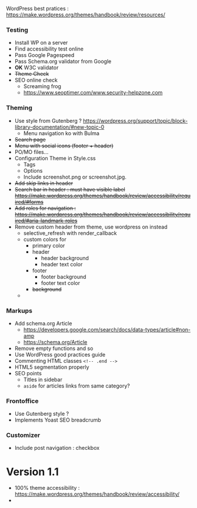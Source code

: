 
WordPress best pratices : https://make.wordpress.org/themes/handbook/review/resources/

### Testing

* Install WP on a server
* Find accessibility test online
* Pass Google Pagespeed
* Pass Schema.org validator from Google
* **OK** W3C validator
* <del>Theme Check</del>
* SEO online check
  * Screaming frog
  * https://www.seoptimer.com/www.security-helpzone.com 

### Theming

* Use style from Gutenberg ? https://wordpress.org/support/topic/block-library-documentation/#new-topic-0
  * Menu navigation ko with Bulma
* <del>Search page</del>
* <del>Menu with social icons (footer + header)</del>
* PO/MO files... 
* Configuration Theme in Style.css
  * Tags
  * Options 
  * Include screenshot.png or screenshot.jpg.
* <del>Add skip links in header</del>
* <del>Search bar in header : must have visible label https://make.wordpress.org/themes/handbook/review/accessibility/required/#forms</del>
* <del>Add roles for navigation : https://make.wordpress.org/themes/handbook/review/accessibility/required/#aria-landmark-roles</del>
* Remove custom header from theme, use wordpress on instead
    * selective_refresh with render_callback
    * custom colors for
        * primary color
        * header
            * header background
            * header text color
        * footer
            * footer background
            * footer text color
        * <del>background</del>
    * 
    
### Markups

* Add schema.org Article
  * https://developers.google.com/search/docs/data-types/article#non-amp
  * https://schema.org/Article
* Remove empty functions and so
* Use WordPress good practices guide
* Commenting HTML classes `<!-- .end -->`
* HTML5 segmentation properly
* SEO points
  * Titles in sidebar
  * `aside` for articles links from same category?

 ### Frontoffice
 
* Use Gutenberg style ?
* Implements Yoast SEO breadcrumb


### Customizer

* Include post navigation : checkbox




# Version 1.1

* 100% theme accessibility : https://make.wordpress.org/themes/handbook/review/accessibility/
* 